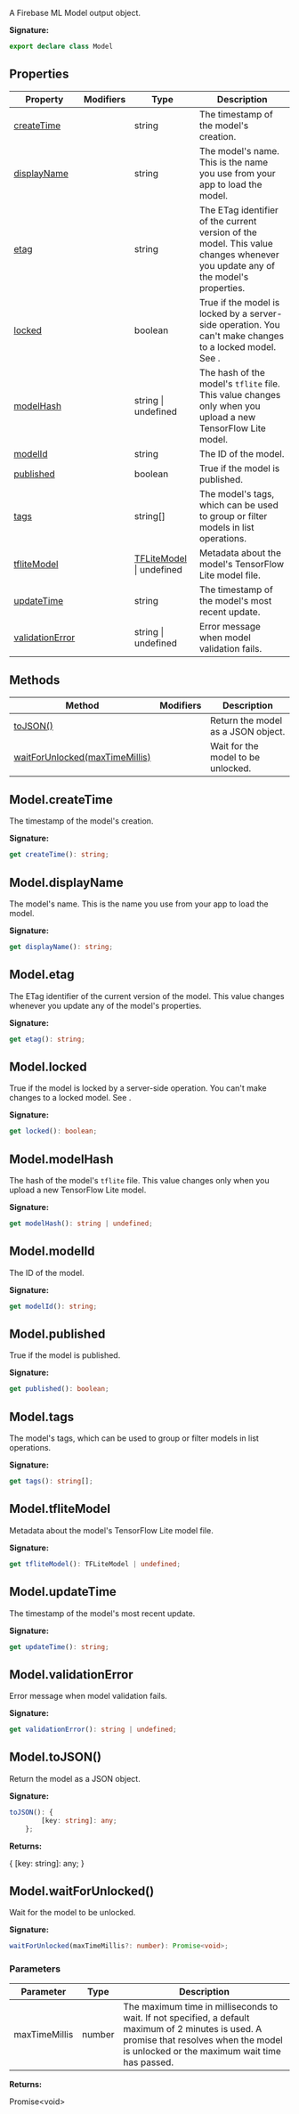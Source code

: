 A Firebase ML Model output object.

<b>Signature:</b>

```typescript
export declare class Model 
```

## Properties

|  Property | Modifiers | Type | Description |
|  --- | --- | --- | --- |
|  [createTime](./firebase-admin.machine-learning.model.md#modelcreatetime) |  | string | The timestamp of the model's creation. |
|  [displayName](./firebase-admin.machine-learning.model.md#modeldisplayname) |  | string | The model's name. This is the name you use from your app to load the model. |
|  [etag](./firebase-admin.machine-learning.model.md#modeletag) |  | string | The ETag identifier of the current version of the model. This value changes whenever you update any of the model's properties. |
|  [locked](./firebase-admin.machine-learning.model.md#modellocked) |  | boolean | True if the model is locked by a server-side operation. You can't make changes to a locked model. See . |
|  [modelHash](./firebase-admin.machine-learning.model.md#modelmodelhash) |  | string \| undefined | The hash of the model's <code>tflite</code> file. This value changes only when you upload a new TensorFlow Lite model. |
|  [modelId](./firebase-admin.machine-learning.model.md#modelmodelid) |  | string | The ID of the model. |
|  [published](./firebase-admin.machine-learning.model.md#modelpublished) |  | boolean | True if the model is published. |
|  [tags](./firebase-admin.machine-learning.model.md#modeltags) |  | string\[\] | The model's tags, which can be used to group or filter models in list operations. |
|  [tfliteModel](./firebase-admin.machine-learning.model.md#modeltflitemodel) |  | [TFLiteModel](./firebase-admin.machine-learning.tflitemodel.md#tflitemodel_interface) \| undefined | Metadata about the model's TensorFlow Lite model file. |
|  [updateTime](./firebase-admin.machine-learning.model.md#modelupdatetime) |  | string | The timestamp of the model's most recent update. |
|  [validationError](./firebase-admin.machine-learning.model.md#modelvalidationerror) |  | string \| undefined | Error message when model validation fails. |

## Methods

|  Method | Modifiers | Description |
|  --- | --- | --- |
|  [toJSON()](./firebase-admin.machine-learning.model.md#modeltojson) |  | Return the model as a JSON object. |
|  [waitForUnlocked(maxTimeMillis)](./firebase-admin.machine-learning.model.md#modelwaitforunlocked) |  | Wait for the model to be unlocked. |

## Model.createTime

The timestamp of the model's creation.

<b>Signature:</b>

```typescript
get createTime(): string;
```

## Model.displayName

The model's name. This is the name you use from your app to load the model.

<b>Signature:</b>

```typescript
get displayName(): string;
```

## Model.etag

The ETag identifier of the current version of the model. This value changes whenever you update any of the model's properties.

<b>Signature:</b>

```typescript
get etag(): string;
```

## Model.locked

True if the model is locked by a server-side operation. You can't make changes to a locked model. See .

<b>Signature:</b>

```typescript
get locked(): boolean;
```

## Model.modelHash

The hash of the model's `tflite` file. This value changes only when you upload a new TensorFlow Lite model.

<b>Signature:</b>

```typescript
get modelHash(): string | undefined;
```

## Model.modelId

The ID of the model.

<b>Signature:</b>

```typescript
get modelId(): string;
```

## Model.published

True if the model is published.

<b>Signature:</b>

```typescript
get published(): boolean;
```

## Model.tags

The model's tags, which can be used to group or filter models in list operations.

<b>Signature:</b>

```typescript
get tags(): string[];
```

## Model.tfliteModel

Metadata about the model's TensorFlow Lite model file.

<b>Signature:</b>

```typescript
get tfliteModel(): TFLiteModel | undefined;
```

## Model.updateTime

The timestamp of the model's most recent update.

<b>Signature:</b>

```typescript
get updateTime(): string;
```

## Model.validationError

Error message when model validation fails.

<b>Signature:</b>

```typescript
get validationError(): string | undefined;
```

## Model.toJSON()

Return the model as a JSON object.

<b>Signature:</b>

```typescript
toJSON(): {
        [key: string]: any;
    };
```
<b>Returns:</b>

{ \[key: string\]: any; }

## Model.waitForUnlocked()

Wait for the model to be unlocked.

<b>Signature:</b>

```typescript
waitForUnlocked(maxTimeMillis?: number): Promise<void>;
```

### Parameters

|  Parameter | Type | Description |
|  --- | --- | --- |
|  maxTimeMillis | number | The maximum time in milliseconds to wait. If not specified, a default maximum of 2 minutes is used. A promise that resolves when the model is unlocked or the maximum wait time has passed. |

<b>Returns:</b>

Promise&lt;void&gt;

